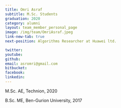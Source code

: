 ```yaml
---
title: Omri Asraf
subtitle: M.Sc. Students
graduation: 2020
category: alumni
layout: team_member_personal_page
image: /img/team/OmriAsraf.jpeg
link-new-tab: true
next-position: Algorithms Researcher at Huawei ltd.

twitter: 
youtube: 
github: 
email: asromri@gmail.com
bitbucket: 
facebook: 
linkedin:
---
```

M.Sc. AE, Technion, 2020

B.Sc. ME, Ben-Gurion University, 2017


<!-- {% bibliography --query @*[year=2023] --group_by none %}
{% bibliography -q @*[c ~= {{ V. Indelman }}] %}
{% bibliography --sort authors %} -->
